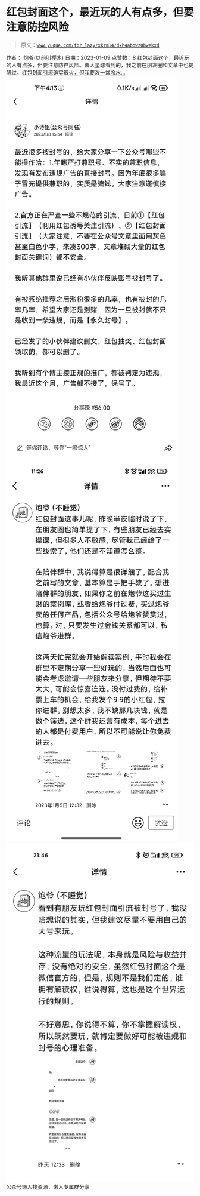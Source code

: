 # 红包封面这个，最近玩的人有点多，但要注意防控风险

> 原文：[`www.yuque.com/for_lazy/xkrm14/dxh4abowz0bwekxd`](https://www.yuque.com/for_lazy/xkrm14/dxh4abowz0bwekxd)

<ne-p id="u0eb983ca" data-lake-id="u0eb983ca"><ne-text id="uf2fb7fb9">作者： 炮爷(以前叫樱木)</ne-text></ne-p> <ne-p id="u34c2c930" data-lake-id="u34c2c930"><ne-text id="ucd446411">日期：2023-01-09</ne-text></ne-p> <ne-p id="u97b01b10" data-lake-id="u97b01b10"><ne-text id="u8f9ca9ea">点赞数：</ne-text><ne-text id="uaa12bf28" ne-bold="true">8</ne-text></ne-p> <ne-hole id="u9bed96c1" data-lake-id="u9bed96c1"><ne-card data-card-name="hr" data-card-type="block" id="UthoW" data-event-boundary="card"><ne-p id="u336c2f3e" data-lake-id="u336c2f3e"><ne-text id="u04abab95">红包封面这个，最近玩的人有点多，但要注意防控风险。曹大星球看到的，我之前在朋友圈和文章中也提醒过。</ne-text>[<ne-text id="u7cb6165b">红包封面引流确实很火，但我要泼一盆冷水...</ne-text>](https://mp.weixin.qq.com/s/pgw6BwMkL0HyKoPDJ7oBaQ)</ne-p> <ne-p id="u89718847" data-lake-id="u89718847"><ne-card data-card-name="image" data-card-type="inline" id="k7jRW" data-event-boundary="card">![](img/735a3cea3c3be5771804244f5f2d265a.png)</ne-card></ne-p> <ne-p id="ubcfed0cb" data-lake-id="ubcfed0cb"><ne-card data-card-name="image" data-card-type="inline" id="l42ko" data-event-boundary="card">![](img/f796da2d7b2d1e9d5def7b6659d62f28.png)</ne-card></ne-p> <ne-p id="u8007cc6f" data-lake-id="u8007cc6f"><ne-card data-card-name="image" data-card-type="inline" id="xnr7t" data-event-boundary="card">![](img/c883dcf14770b6d40bcc1c04c9ec3d27.png)</ne-card></ne-p> <ne-hole id="u32743e41" data-lake-id="u32743e41"><ne-card data-card-name="hr" data-card-type="block" id="FJkQz" data-event-boundary="card"><ne-p id="ue11f1745" data-lake-id="ue11f1745"><ne-text id="u8e9dc4fd">公众号懒人找资源，懒人专属群分享</ne-text></ne-p></ne-card></ne-hole></ne-card></ne-hole>